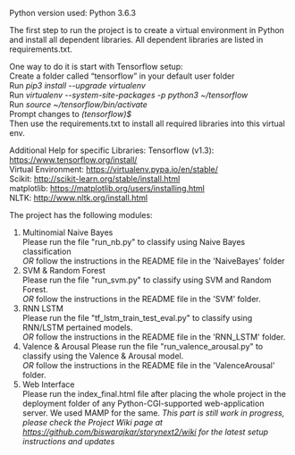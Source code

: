 Python version used: Python 3.6.3

The first step to run the project is to create a virtual environment in Python and install all dependent libraries. 
All dependent libraries are listed in requirements.txt.

One way to do it is start with Tensorflow setup:   
Create a folder called “tensorflow” in your default user folder    
Run *pip3 install --upgrade virtualenv*   
Run *virtualenv --system-site-packages -p python3 ~/tensorflow*  
Run *source ~/tensorflow/bin/activate*    
Prompt changes to *(tensorflow)$*   
Then use the requirements.txt to install all required libraries into this virtual env.    

Additional Help for specific Libraries:
Tensorflow (v1.3): https://www.tensorflow.org/install/    
Virtual Environment: https://virtualenv.pypa.io/en/stable/    
Scikit: http://scikit-learn.org/stable/install.html    
matplotlib: https://matplotlib.org/users/installing.html    
NLTK: http://www.nltk.org/install.html

The project has the following modules:    
1. Multinomial Naive Bayes    
        Please run the file "run_nb.py" to classify using Naive Bayes classification    
	*OR* follow the instructions in the README file in the 'NaiveBayes' folder    
2. SVM & Random Forest    
     Please run the file "run_svm.py" to classify using SVM and Random Forest.    
     *OR* follow the instructions in the README file in the 'SVM' folder.    
3. RNN LSTM    
     Please run the file "tf_lstm_train_test_eval.py" to classify using RNN/LSTM pertained models.    
     *OR* follow the instructions in the README file in the 'RNN_LSTM' folder.    
4. Valence & Arousal 
     Please run the file "run_valence_arousal.py" to classify using the Valence & Arousal model.    
     *OR* follow the instructions in the README file in the 'ValenceArousal' folder.    
5. Web Interface    
     Please run the index_final.html file after placing the whole project in the deployment folder of any Python-CGI-supported web-application server. We used MAMP for the same.
     *This part is still work in progress, please check the Project Wiki page at https://github.com/biswarajkar/storynext2/wiki for the latest setup instructions and updates*
